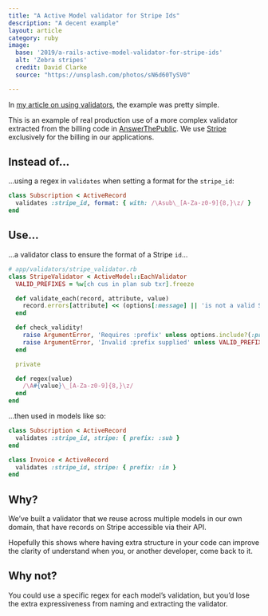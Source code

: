 ```yaml
---
title: "A Active Model validator for Stripe Ids"
description: "A decent example"
layout: article
category: ruby
image:
  base: '2019/a-rails-active-model-validator-for-stripe-ids'
  alt: 'Zebra stripes'
  credit: David Clarke
  source: "https://unsplash.com/photos/sN6d60TySV0"

---
```


In [my article on using validators](/ruby/use-a-custom-validator), the example was pretty simple.

This is an example of real production use of a more complex validator extracted from the billing code in [AnswerThePublic](https://answerthepublic.com). We use [Stripe](https://stripe.com) exclusively for the billing in our applications.


## Instead of...

...using a regex in `validates` when setting a format for the `stripe_id`:

```ruby
class Subscription < ActiveRecord
  validates :stripe_id, format: { with: /\Asub\_[A-Za-z0-9]{8,}\z/ }
end
```


## Use...

...a validator class to ensure the format of a Stripe `id`...

```ruby
# app/validators/stripe_validator.rb
class StripeValidator < ActiveModel::EachValidator
  VALID_PREFIXES = %w[ch cus in plan sub txr].freeze

  def validate_each(record, attribute, value)
    record.errors[attribute] << (options[:message] || 'is not a valid Stripe ID') unless regex(options[:prefix]).match?(value)
  end

  def check_validity!
    raise ArgumentError, 'Requires :prefix' unless options.include?(:prefix)
    raise ArgumentError, 'Invalid :prefix supplied' unless VALID_PREFIXES.include?(options[:prefix].to_s)
  end

  private

  def regex(value)
    /\A#{value}\_[A-Za-z0-9]{8,}\z/
  end
end
```

...then used in models like so:

```ruby
class Subscription < ActiveRecord
  validates :stripe_id, stripe: { prefix: :sub }
end

class Invoice < ActiveRecord
  validates :stripe_id, stripe: { prefix: :in }
end
```

## Why?

We’ve built a validator that we reuse across multiple models in our own domain, that have records on Stripe accessible via their API.

Hopefully this shows where having extra structure in your code can improve the clarity of understand when you, or another developer, come back to it.


## Why not?

You could use a specific regex for each model’s validation, but you’d lose the extra expressiveness from naming and extracting the validator.
